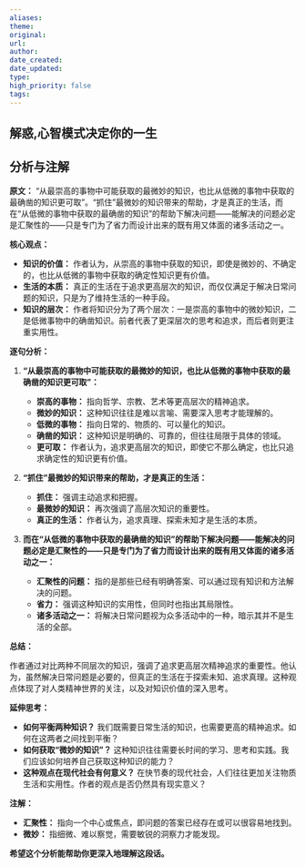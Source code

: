 ```yaml
---
aliases: 
theme: 
original: 
url: 
author: 
date_created: 
date_updated: 
type: 
high_priority: false
tags:
---
```

## 解惑,心智模式决定你的一生
## 分析与注解

**原文：** “从最崇高的事物中可能获取的最微妙的知识，也比从低微的事物中获取的最确凿的知识更可取”。“抓住”最微妙的知识带来的帮助，才是真正的生活，而在“从低微的事物中获取的最确凿的知识”的帮助下解决问题——能解决的问题必定是汇聚性的——只是专门为了省力而设计出来的既有用又体面的诸多活动之一。

**核心观点：**

- **知识的价值：** 作者认为，从崇高的事物中获取的知识，即使是微妙的、不确定的，也比从低微的事物中获取的确定性知识更有价值。
- **生活的本质：** 真正的生活在于追求更高层次的知识，而仅仅满足于解决日常问题的知识，只是为了维持生活的一种手段。
- **知识的层次：** 作者将知识分为了两个层次：一是崇高的事物中的微妙知识，二是低微事物中的确凿知识。前者代表了更深层次的思考和追求，而后者则更注重实用性。

**逐句分析：**

1. **“从最崇高的事物中可能获取的最微妙的知识，也比从低微的事物中获取的最确凿的知识更可取”：**
    
    - **崇高的事物：** 指向哲学、宗教、艺术等更高层次的精神追求。
    - **微妙的知识：** 这种知识往往是难以言喻、需要深入思考才能理解的。
    - **低微的事物：** 指向日常的、物质的、可以量化的知识。
    - **确凿的知识：** 这种知识是明确的、可靠的，但往往局限于具体的领域。
    - **更可取：** 作者认为，追求更高层次的知识，即使它不那么确定，也比只追求确定性的知识更有价值。
2. **“抓住”最微妙的知识带来的帮助，才是真正的生活：**
    
    - **抓住：** 强调主动追求和把握。
    - **最微妙的知识：** 再次强调了高层次知识的重要性。
    - **真正的生活：** 作者认为，追求真理、探索未知才是生活的本质。
3. **而在“从低微的事物中获取的最确凿的知识”的帮助下解决问题——能解决的问题必定是汇聚性的——只是专门为了省力而设计出来的既有用又体面的诸多活动之一：**
    
    - **汇聚性的问题：** 指的是那些已经有明确答案、可以通过现有知识和方法解决的问题。
    - **省力：** 强调这种知识的实用性，但同时也指出其局限性。
    - **诸多活动之一：** 将解决日常问题视为众多活动中的一种，暗示其并不是生活的全部。

**总结：**

作者通过对比两种不同层次的知识，强调了追求更高层次精神追求的重要性。他认为，虽然解决日常问题是必要的，但真正的生活在于探索未知、追求真理。这种观点体现了对人类精神世界的关注，以及对知识价值的深入思考。

**延伸思考：**

- **如何平衡两种知识？** 我们既需要日常生活的知识，也需要更高的精神追求。如何在这两者之间找到平衡？
- **如何获取“微妙的知识”？** 这种知识往往需要长时间的学习、思考和实践。我们应该如何培养自己获取这种知识的能力？
- **这种观点在现代社会有何意义？** 在快节奏的现代社会，人们往往更加关注物质生活和实用性。作者的观点是否仍然具有现实意义？

**注解：**

- **汇聚性：** 指向一个中心或焦点，即问题的答案已经存在或可以很容易地找到。
- **微妙：** 指细微、难以察觉，需要敏锐的洞察力才能发现。

**希望这个分析能帮助你更深入地理解这段话。**